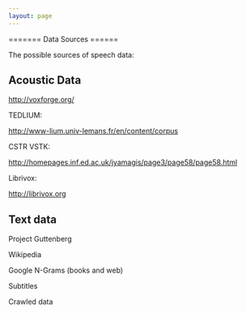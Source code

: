```yaml
---
layout: page 
---
```

======= Data Sources ======

The possible sources of speech data:

## Acoustic Data

<http://voxforge.org/>


TEDLIUM:

<http://www-lium.univ-lemans.fr/en/content/corpus>

CSTR VSTK:

<http://homepages.inf.ed.ac.uk/jyamagis/page3/page58/page58.html>

Librivox:

<http://librivox.org>

## Text data

Project Guttenberg

Wikipedia

Google N-Grams (books and web)

Subtitles

Crawled data


